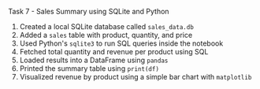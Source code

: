  Task 7 - Sales Summary using SQLite and Python

1. Created a local SQLite database called `sales_data.db`
2. Added a `sales` table with product, quantity, and price
3. Used Python's `sqlite3` to run SQL queries inside the notebook
4. Fetched total quantity and revenue per product using SQL
5. Loaded results into a DataFrame using `pandas`
6. Printed the summary table using `print(df)`
7. Visualized revenue by product using a simple bar chart with `matplotlib`
